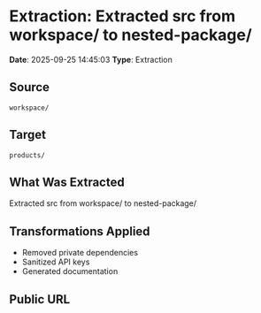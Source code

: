# Extraction: Extracted src from workspace/ to nested-package/

**Date**: 2025-09-25 14:45:03
**Type**: Extraction

## Source
`workspace/`

## Target
`products/`

## What Was Extracted
Extracted src from workspace/ to nested-package/

## Transformations Applied
- Removed private dependencies
- Sanitized API keys
- Generated documentation

## Public URL

